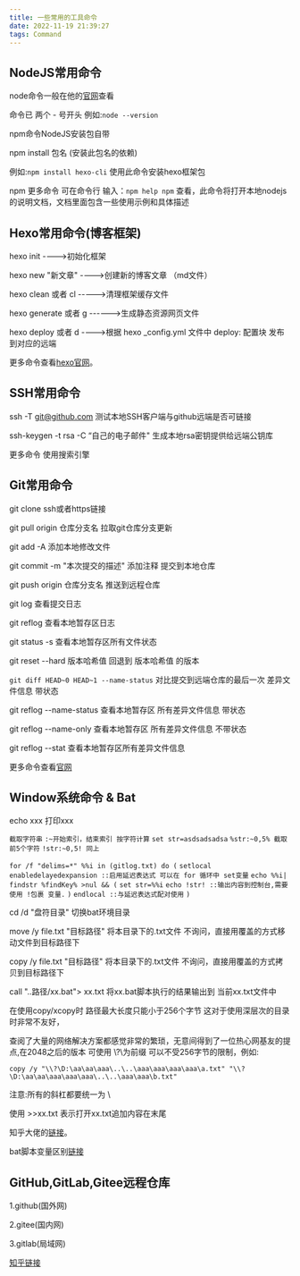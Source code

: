```yaml
---
title: 一些常用的工具命令
date: 2022-11-19 21:39:27
tags: Command
---
```


## NodeJS常用命令

node命令一般在他的[官网](https://nodejs.org/)查看

命令已 两个 - 号开头 例如:`node --version`

npm命令NodeJS安装包自带

npm install 包名 (安装此包名的依赖)

例如:`npm install hexo-cli` 使用此命令安装hexo框架包

npm 更多命令 可在命令行 输入：`npm help npm` 查看，此命令将打开本地nodejs的说明文档，文档里面包含一些使用示例和具体描述



## Hexo常用命令(博客框架)

hexo init ---->初始化框架

hexo new "新文章" ---->创建新的博客文章 （md文件）

hexo clean 或者 cl ----->清理框架缓存文件

hexo generate 或者 g ------>生成静态资源网页文件

hexo deploy 或者 d ---->根据 hexo _config.yml 文件中 deploy: 配置块 发布到对应的远端

更多命令查看[hexo官网]( http://hexo.io/docs/)。



## SSH常用命令

ssh -T git@github.com  测试本地SSH客户端与github远端是否可链接

ssh-keygen -t rsa -C “自己的电子邮件" 生成本地rsa密钥提供给远端公钥库

更多命令 使用搜索引擎



## Git常用命令

git clone ssh或者https链接

git pull origin 仓库分支名  拉取git仓库分支更新

git add -A    添加本地修改文件

git commit -m "本次提交的描述"  添加注释 提交到本地仓库

git push origin 仓库分支名 推送到远程仓库

git log 查看提交日志

git reflog 查看本地暂存区日志

git status -s 查看本地暂存区所有文件状态

git reset --hard 版本哈希值 回退到 版本哈希值 的版本

`git diff HEAD~0 HEAD~1 --name-status` 对比提交到远端仓库的最后一次 差异文件信息 带状态

git reflog --name-status 查看本地暂存区 所有差异文件信息 带状态

git reflog --name-only 查看本地暂存区 所有差异文件信息 不带状态

git reflog --stat 查看本地暂存区所有差异文件信息

更多命令查看[官网](https://git-scm.com/docs)



## Window系统命令 & Bat

echo xxx 打印xxx 

`截取字符串`
`:~开始索引，结束索引 按字符计算` 
`set str=asdsadsadsa`
`%str:~0,5% 截取前5个字符`
`!str:~0,5! 同上`

`for /f "delims=*" %%i in (gitlog.txt) do (`
  `setlocal enabledelayedexpansion ::启用延迟表达式 可以在 for 循环中 set变量`
  `echo %%i| findstr %findKey% >nul && (`
   `set str=%%i`
   `echo !str! ::输出内容到控制台,需要使用 !包裹 变量.` 
  `)`
  `endlocal ::与延迟表达式配对使用`
`)`

cd /d "盘符目录"  切换bat环境目录

move /y file.txt "目标路径"  将本目录下的.txt文件 不询问，直接用覆盖的方式移动文件到目标路径下

copy /y file.txt "目标路径" 将本目录下的.txt文件 不询问，直接用覆盖的方式拷贝到目标路径下

call "..路径/xx.bat"> xx.txt  将xx.bat脚本执行的结果输出到 当前xx.txt文件中

在使用copy/xcopy时 路径最大长度只能小于256个字节 这对于使用深层次的目录时非常不友好，

查阅了大量的网络解决方案都感觉非常的繁琐，无意间得到了一位热心网基友的提点,在2048之后的版本 可使用 \\\?\为前缀 可以不受256字节的限制，例如:

`copy /y "\\?\D:\aa\aa\aaa\..\..\aaa\aaa\aaa\aaa\a.txt" "\\?\D:\aa\aa\aaa\aaa\aaa\..\..\aaa\aaa\b.txt"`

注意:所有的斜杠都要统一为 \

使用 >>xx.txt 表示打开xx.txt追加内容在末尾



知乎大佬的[链接](https://zhuanlan.zhihu.com/p/35773611)。

bat脚本变量区别[链接](https://blog.csdn.net/albertsh/article/details/102985590)

## GitHub,GitLab,Gitee远程仓库

1.github(国外网)

2.gitee(国内网)

3.gitlab(局域网)

[知乎链接](https://zhuanlan.zhihu.com/p/517219578)
